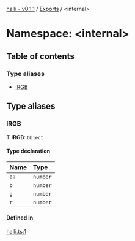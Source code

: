 [halli - v0.1.1](../README.md) / [Exports](../modules.md) / <internal\>

# Namespace: <internal\>

## Table of contents

### Type aliases

- [IRGB](internal_.md#irgb)

## Type aliases

### IRGB

Ƭ **IRGB**: `Object`

#### Type declaration

| Name | Type |
| :------ | :------ |
| `a?` | `number` |
| `b` | `number` |
| `g` | `number` |
| `r` | `number` |

#### Defined in

[halli.ts:1](https://github.com/clok/halli/blob/2ec952d/src/halli.ts#L1)
